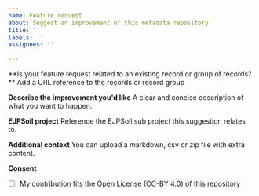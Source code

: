 ```yaml
---
name: Feature request
about: Suggest an improvement of this metadata repository
title: ''
labels: ''
assignees: ''

---
```


**Is your feature request related to an existing record or group of records? **
Add a URL reference to the records or record group

**Describe the improvement you'd like**
A clear and concise description of what you want to happen.

**EJPSoil project**
Reference the EJPSoil sub project this suggestion relates to.  

**Additional context**
You can upload a markdown, csv or zip file with extra content.

**Consent**
- [ ] My contribution fits the Open License (CC-BY 4.0) of this repository
